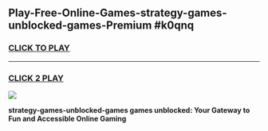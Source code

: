 
## Play-Free-Online-Games-strategy-games-unblocked-games-Premium #k0qnq
<h3>
<a href="https://premium.freeplayer.one?title=strategy-games-unblocked-games&ref=8M">CLICK TO PLAY</a></h3>
<hr>

<h3>
<a href="https://premium.freeplayer.one?title=strategy-games-unblocked-games&ref=8M">CLICK 2 PLAY</a>
  
</h3>

<a href="https://premium.freeplayer.one?title=strategy-games-unblocked-games&ref=8M"><img src="https://clearcache.store/games.png"></a>


**strategy-games-unblocked-games games unblocked: Your Gateway to Fun and Accessible Online Gaming**
